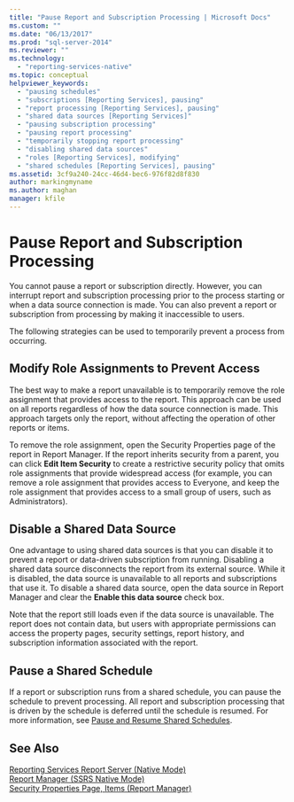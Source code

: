 ```yaml
---
title: "Pause Report and Subscription Processing | Microsoft Docs"
ms.custom: ""
ms.date: "06/13/2017"
ms.prod: "sql-server-2014"
ms.reviewer: ""
ms.technology: 
  - "reporting-services-native"
ms.topic: conceptual
helpviewer_keywords: 
  - "pausing schedules"
  - "subscriptions [Reporting Services], pausing"
  - "report processing [Reporting Services], pausing"
  - "shared data sources [Reporting Services]"
  - "pausing subscription processing"
  - "pausing report processing"
  - "temporarily stopping report processing"
  - "disabling shared data sources"
  - "roles [Reporting Services], modifying"
  - "shared schedules [Reporting Services], pausing"
ms.assetid: 3cf9a240-24cc-46d4-bec6-976f82d8f830
author: markingmyname
ms.author: maghan
manager: kfile
---
```

# Pause Report and Subscription Processing
  You cannot pause a report or subscription directly. However, you can interrupt report and subscription processing prior to the process starting or when a data source connection is made. You can also prevent a report or subscription from processing by making it inaccessible to users.  
  
 The following strategies can be used to temporarily prevent a process from occurring.  
  
## Modify Role Assignments to Prevent Access  
 The best way to make a report unavailable is to temporarily remove the role assignment that provides access to the report. This approach can be used on all reports regardless of how the data source connection is made. This approach targets only the report, without affecting the operation of other reports or items.  
  
 To remove the role assignment, open the Security Properties page of the report in Report Manager. If the report inherits security from a parent, you can click **Edit Item Security** to create a restrictive security policy that omits role assignments that provide widespread access (for example, you can remove a role assignment that provides access to Everyone, and keep the role assignment that provides access to a small group of users, such as Administrators).  
  
## Disable a Shared Data Source  
 One advantage to using shared data sources is that you can disable it to prevent a report or data-driven subscription from running. Disabling a shared data source disconnects the report from its external source. While it is disabled, the data source is unavailable to all reports and subscriptions that use it. To disable a shared data source, open the data source in Report Manager and clear the **Enable this data source** check box.  
  
 Note that the report still loads even if the data source is unavailable. The report does not contain data, but users with appropriate permissions can access the property pages, security settings, report history, and subscription information associated with the report.  
  
## Pause a Shared Schedule  
 If a report or subscription runs from a shared schedule, you can pause the schedule to prevent processing. All report and subscription processing that is driven by the schedule is deferred until the schedule is resumed. For more information, see [Pause and Resume Shared Schedules](schedules.md).  
  
## See Also  
 [Reporting Services Report Server &#40;Native Mode&#41;](../report-server/reporting-services-report-server-native-mode.md)   
 [Report Manager  &#40;SSRS Native Mode&#41;](../report-manager-ssrs-native-mode.md)   
 [Security Properties Page, Items &#40;Report Manager&#41;](../security-properties-page-items-report-manager.md)  
  
  
